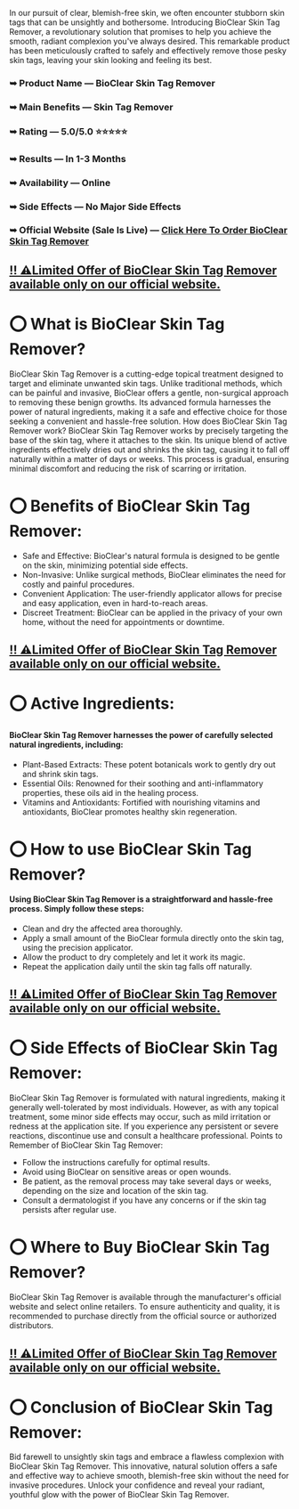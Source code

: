 In our pursuit of clear, blemish-free skin, we often encounter stubborn skin tags that can be unsightly and bothersome. Introducing BioClear Skin Tag Remover, a revolutionary solution that promises to help you achieve the smooth, radiant complexion you've always desired. This remarkable product has been meticulously crafted to safely and effectively remove those pesky skin tags, leaving your skin looking and feeling its best.

### ➥ Product Name — BioClear Skin Tag Remover
### ➥ Main Benefits — Skin Tag Remover
### ➥ Rating — 5.0/5.0 ⭐⭐⭐⭐⭐
### ➥ Results — In 1-3 Months
### ➥ Availability — Online
### ➥ Side Effects — No Major Side Effects
### ➥ Official Website (Sale Is Live) — [Click Here To Order BioClear Skin Tag Remover](https://fithealthyplanet.com/bioclear-skin-tag-remover/)

##  [‼️ ⚠️Limited Offer of BioClear Skin Tag Remover available only on our official website.](https://fithealthyplanet.com/bioclear-skin-tag-remover/)


# ⭕ What is BioClear Skin Tag Remover?

BioClear Skin Tag Remover is a cutting-edge topical treatment designed to target and eliminate unwanted skin tags. Unlike traditional methods, which can be painful and invasive, BioClear offers a gentle, non-surgical approach to removing these benign growths. Its advanced formula harnesses the power of natural ingredients, making it a safe and effective choice for those seeking a convenient and hassle-free solution.
How does BioClear Skin Tag Remover work?
BioClear Skin Tag Remover works by precisely targeting the base of the skin tag, where it attaches to the skin. Its unique blend of active ingredients effectively dries out and shrinks the skin tag, causing it to fall off naturally within a matter of days or weeks. This process is gradual, ensuring minimal discomfort and reducing the risk of scarring or irritation.

# ⭕ Benefits of BioClear Skin Tag Remover:

- Safe and Effective: BioClear's natural formula is designed to be gentle on the skin, minimizing potential side effects.
- Non-Invasive: Unlike surgical methods, BioClear eliminates the need for costly and painful procedures.
- Convenient Application: The user-friendly applicator allows for precise and easy application, even in hard-to-reach areas.
- Discreet Treatment: BioClear can be applied in the privacy of your own home, without the need for appointments or downtime.

##  [‼️ ⚠️Limited Offer of BioClear Skin Tag Remover available only on our official website.](https://fithealthyplanet.com/bioclear-skin-tag-remover/)

# ⭕ Active Ingredients:

#### BioClear Skin Tag Remover harnesses the power of carefully selected natural ingredients, including:

- Plant-Based Extracts: These potent botanicals work to gently dry out and shrink skin tags.
- Essential Oils: Renowned for their soothing and anti-inflammatory properties, these oils aid in the healing process.
- Vitamins and Antioxidants: Fortified with nourishing vitamins and antioxidants, BioClear promotes healthy skin regeneration.

# ⭕ How to use BioClear Skin Tag Remover?

#### Using BioClear Skin Tag Remover is a straightforward and hassle-free process. Simply follow these steps:

- Clean and dry the affected area thoroughly.
- Apply a small amount of the BioClear formula directly onto the skin tag, using the precision applicator.
- Allow the product to dry completely and let it work its magic.
- Repeat the application daily until the skin tag falls off naturally.

##  [‼️ ⚠️Limited Offer of BioClear Skin Tag Remover available only on our official website.](https://fithealthyplanet.com/bioclear-skin-tag-remover/)

# ⭕ Side Effects of BioClear Skin Tag Remover:

BioClear Skin Tag Remover is formulated with natural ingredients, making it generally well-tolerated by most individuals. However, as with any topical treatment, some minor side effects may occur, such as mild irritation or redness at the application site. If you experience any persistent or severe reactions, discontinue use and consult a healthcare professional.
Points to Remember of BioClear Skin Tag Remover:

- Follow the instructions carefully for optimal results.
- Avoid using BioClear on sensitive areas or open wounds.
- Be patient, as the removal process may take several days or weeks, depending on the size and location of the skin tag.
- Consult a dermatologist if you have any concerns or if the skin tag persists after regular use.

# ⭕ Where to Buy BioClear Skin Tag Remover?

BioClear Skin Tag Remover is available through the manufacturer's official website and select online retailers. To ensure authenticity and quality, it is recommended to purchase directly from the official source or authorized distributors.

##  [‼️ ⚠️Limited Offer of BioClear Skin Tag Remover available only on our official website.](https://fithealthyplanet.com/bioclear-skin-tag-remover/)

# ⭕ Conclusion of BioClear Skin Tag Remover:

Bid farewell to unsightly skin tags and embrace a flawless complexion with BioClear Skin Tag Remover. This innovative, natural solution offers a safe and effective way to achieve smooth, blemish-free skin without the need for invasive procedures. Unlock your confidence and reveal your radiant, youthful glow with the power of BioClear Skin Tag Remover.

